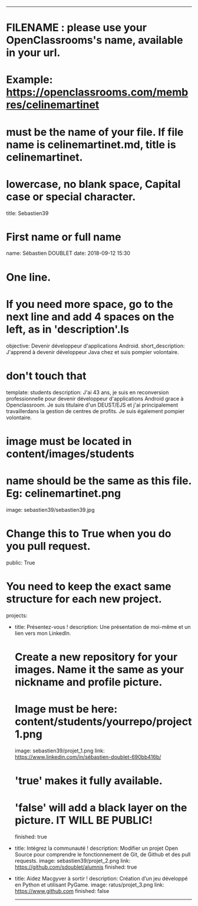 ---

# FILENAME : please use your OpenClassrooms's name, available in your url.
# Example: https://openclassrooms.com/membres/celinemartinet
# must be the name of your file. If file name is celinemartinet.md, title is celinemartinet.
# lowercase, no blank space, Capital case or special character.
title: Sebastien39

# First name or full name
name: Sébastien DOUBLET
date: 2018-09-12 15:30

# One line.
# If you need more space, go to the next line and add 4 spaces on the left, as in 'description'.ls
objective: Devenir développeur d'applications Android.
short_description: J'apprend à devenir développeur Java chez et suis pompier volontaire.

# don't touch that
template: students
description:
    J'ai 43 ans, je suis en reconversion professionnelle pour devenir développeur d'applications Android grace     à Openclassroom. Je suis titulaire d'un DEUST/EJS et j'ai principalement travaillerdans la gestion de          centres de profits.
    Je suis également pompier volontaire.

# image must be located in content/images/students
# name should be the same as this file. Eg: celinemartinet.png
image: sebastien39/sebastien39.jpg

# Change this to True when you do you pull request.
public: True

# You need to keep the exact same structure for each new project.
projects:
  - title: Présentez-vous !
    description: Une présentation de moi-même et un lien vers mon LinkedIn.
    # Create a new repository for your images. Name it the same as your nickname and profile picture.
    # Image must be here: content/students/yourrepo/project1.png
    image: sebastien39/projet_1.png
    link: https://www.linkedin.com/in/sébastien-doublet-690bb416b/
    # 'true' makes it fully available.
    # 'false' will add a black layer on the picture. IT WILL BE PUBLIC!
    finished: true
  - title: Intégrez la communauté !
    description: Modifier un projet Open Source pour comprendre le fonctionnement de Git, de Github et des pull requests. 
    image: sebastien39/projet_2.png
    link: https://github.com/sdoublet/alumnis
    finished: true
  - title: Aidez Macgyver à sortir !
    description: Création d’un jeu développé en Python et utilisant PyGame.
    image: ratus/projet_3.png
    link: https://www.github.com
    finished: false

    ---
